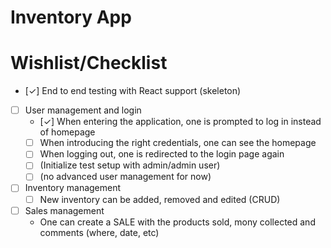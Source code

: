 # Inventory App

# Wishlist/Checklist

- [✓] End to end testing with React support (skeleton)
- [ ] User management and login
	- [✓] When entering the application, one is prompted to log in instead of homepage
	- [ ] When introducing the right credentials, one can see the homepage
	- [ ] When logging out, one is redirected to the login page again
	- [ ] (Initialize test setup with admin/admin user)
	- [ ] (no advanced user management for now)
- [ ] Inventory management
	- [ ] New inventory can be added, removed and edited (CRUD)
- [ ] Sales management
	- One can create a SALE with the products sold, mony collected and comments (where, date, etc)
